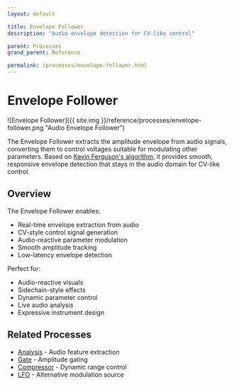 ```yaml
---
layout: default

title: Envelope Follower
description: "Audio envelope detection for CV-like control"

parent: Processes
grand_parent: Reference

permalink: /processes/envelope-follower.html
---
```

# Envelope Follower

![Envelope Follower]({{ site.img }}/reference/processes/envelope-follower.png "Audio Envelope Follower")

The Envelope Follower extracts the amplitude envelope from audio signals, converting them to control voltages suitable for modulating other parameters. Based on [Kevin Ferguson's algorithm](https://kferg.dev/posts/2020/audio-reactive-programming-envelope-followers/), it provides smooth, responsive envelope detection that stays in the audio domain for CV-like control.

## Overview

The Envelope Follower enables:
- Real-time envelope extraction from audio
- CV-style control signal generation
- Audio-reactive parameter modulation
- Smooth amplitude tracking
- Low-latency envelope detection

Perfect for:
- Audio-reactive visuals
- Sidechain-style effects
- Dynamic parameter control
- Live audio analysis
- Expressive instrument design


## Related Processes

- [Analysis](/processes/analysis.html) - Audio feature extraction
- [Gate](/processes/gate.html) - Amplitude gating
- [Compressor](/processes/compressor.html) - Dynamic range control
- [LFO](/processes/lfo.html) - Alternative modulation source